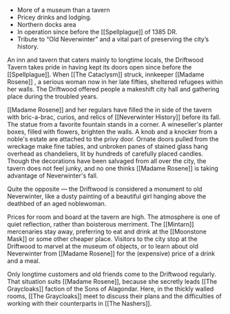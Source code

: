 * More of a museum than a tavern
* Pricey drinks and lodging.
* Northern docks area
* In operation since before the [[Spellplague]] of 1385 DR.
* Tribute to “Old Neverwinter” and a vital part of preserving the city’s history.

An inn and tavern that caters mainly to longtime locals, the Driftwood Tavern takes pride in having kept its doors open since before the [[Spellplague]]. When [[The Cataclysm]] struck, innkeeper [[Madame Rosene]] , a serious woman now in her late fifties, sheltered refugees within her walls. The Driftwood
offered people a makeshift city hall and gathering place during the troubled years.

[[Madame Rosene]] and her regulars have filled the in side of the tavern with bric-a-brac, curios, and relics of [[Neverwinter History]] before its fall. The statue from a favorite fountain stands in a corner. A wineseller's planter boxes, filled with flowers, brighten the walls. A knob and a knocker from a noble's estate are attached to the privy door. Ornate doors pulled from the wreckage make fine tables, and unbroken panes of stained glass hang overhead as chandeliers, lit by hundreds of carefully placed candles. Though the decorations have been salvaged from all over the city, the tavern does not feel junky, and no one thinks [[Madame Rosene]] is taking advantage of Neverwinter's fall.

Quite the opposite — the Driftwood is considered a monument to old Neverwinter, like a dusty painting of a beautiful girl hanging above the deathbed of an aged noblewoman.

Prices for room and board at the tavern are high. The atmosphere is one of quiet reflection, rather than boisterous merriment. The [[Mintarn]] mercenaries stay away, preferring to eat and drink at the [[Moonstone Mask]] or some other cheaper place. Visitors to the city stop at the Driftwood to marvel at the museum of objects, or to learn about old Neverwinter from [[Madame Rosene]] for the (expensive) price of a drink and a meal.

Only longtime customers and old friends come to the Driftwood regularly. That situation suits [[Madame Rosene]], because she secretly leads [[The Graycloaks]] faction of the Sons of Alagondar. Here, in the thickly walled rooms, [[The Graycloaks]] meet to discuss their plans and the difficulties of working with their counterparts in  [[The Nashers]].